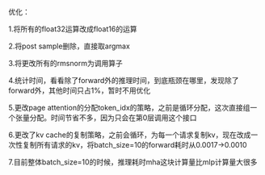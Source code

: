 

优化：

1.将所有的float32运算改成float16的运算

2.将post sample删除，直接取argmax

3.将更改所有的rmsnorm为调用算子

4.统计时间，看看除了forward外的推理时间，到底瓶颈在哪里，发现除了forward外，其他时间只占1%，暂时不用优化

5.更改page attention的分配token_idx的策略，之前是循环分配，这次直接组一个张量分配。时间节省不多，因为只会在第0层调用这个接口

6.更改了kv cache的复制策略，之前会循环，为每一个请求复制kv，现在改成一次性复制所有请求的kv，将batch_size=10的forward耗时从0.0017->0.0010

7.目前整体batch_size=10的时候，推理耗时mha这块计算量比mlp计算量大很多
